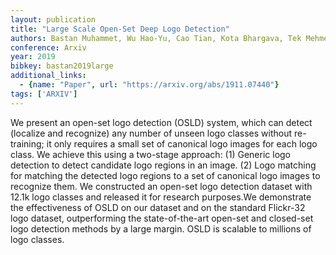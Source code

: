 ```yaml
---
layout: publication
title: "Large Scale Open-Set Deep Logo Detection"
authors: Bastan Muhammet, Wu Hao-Yu, Cao Tian, Kota Bhargava, Tek Mehmet
conference: Arxiv
year: 2019
bibkey: bastan2019large
additional_links:
  - {name: "Paper", url: "https://arxiv.org/abs/1911.07440"}
tags: ['ARXIV']
---
```

We present an open-set logo detection (OSLD) system, which can detect (localize and recognize) any number of unseen logo classes without re-training; it only requires a small set of canonical logo images for each logo class. We achieve this using a two-stage approach: (1) Generic logo detection to detect candidate logo regions in an image. (2) Logo matching for matching the detected logo regions to a set of canonical logo images to recognize them. We constructed an open-set logo detection dataset with 12.1k logo classes and released it for research purposes.We demonstrate the effectiveness of OSLD on our dataset and on the standard Flickr-32 logo dataset, outperforming the state-of-the-art open-set and closed-set logo detection methods by a large margin. OSLD is scalable to millions of logo classes.
